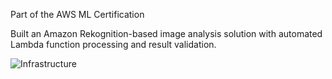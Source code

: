 Part of the AWS ML Certification

Built an Amazon Rekognition-based image analysis solution with automated Lambda function processing and result validation.


![Infrastructure](https://github.com/marlhex/AmazonRekognition_ImageVideo_Analysis/assets/4165637/229dee73-f38b-4b46-ade1-13c6bbd79028)
